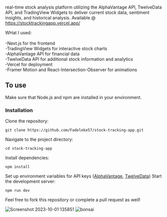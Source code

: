 real-time stock analysis platform utilizing the AlphaVantage API, TwelveData API, and TradingView Widgets to 
deliver current stock data, sentiment insights, and historical analysis. Available @ https://stocktrackingapp.vercel.app/

WHat I used: <br> <br>
-Next.js for the frontend <br>
-TradingView Widgets for interactive stock charts <br>
-AlphaVantage API for financial data <br>
-TwelveData API for additional stock information and analytics <br>
-Vercel for deployment <br>
-Framer Motion and React-Intersection-Observer for animations 

## To use

Make sure that Node.js and npm are installed in your environment.

### Installation

Clone the repository: 
```
git clone https://github.com/Fadeleke57/stock-tracking-app.git
```
Navigate to the project directory: 
```
cd stock-tracking-app
```

Install dependencies:
```
npm install
``` 
Set up environment variables for API keys ([AlphaVantage](https://www.alphavantage.co/), [TwelveData](https://twelvedata.com/))
Start the development server: 

```
npm run dev
````

Feel free to fork this repository or complete a pull request as well!

![Screenshot 2023-10-01 135851](https://github.com/Fadeleke57/stock-tracking-app/assets/110058327/62716781-3b0e-4752-b16d-0a58a8d75567)
![bonsai](https://github.com/Fadeleke57/stock-tracking-app/assets/110058327/cdc37750-0dcf-4a78-a72a-ec3c28c10dbb)

